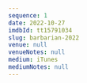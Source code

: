 ```yaml
---
sequence: 1
date: 2022-10-27
imdbId: tt15791034
slug: barbarian-2022
venue: null
venueNotes: null
medium: iTunes
mediumNotes: null
---
```


